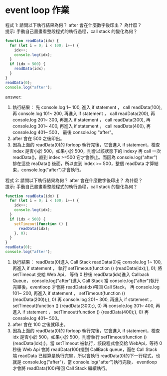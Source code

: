 # event loop 作業

程式 1: 請問以下執行結果為何？ after 會在什麼數字後印出？ 為什麼？  
提示: 手動自己畫畫看整段程式的執行過程，call stack 的變化為何？

```javascript
function readData(idx) {
  for (let i = 0; i < 100; i++) {
    idx++;
    console.log(idx);
  }
  if (idx < 500) {
    readData(idx);
  }
}
readData(0);
console.log("after");
```

answer:

1. 執行結果：
   先 console.log 1~ 100,
   進入 if statement ， call readData(100),
   再 console.log 101~ 200,
   再進入 if statement ， call readData(200),
   再 console.log 201~ 300,
   再進入 if statement ， call readData(300),
   再 console.log 301~ 400,
   再進入 if statement ， call readData(400),
   再 console.log 401~ 500，
   最後 console.log "after"。
   <br>
1. after 會在 500 之後印出。
   <br>
1. 因為上面的 readData(0)的 forloop 執行完後，它會進入 if statement，檢查 index 是否小於 500，如果小於 500，則會以該狀態下的 indexy 再 call 一次 readData()，直到 index >=500 它才會停止。而因為 console.log("after") 排在這些 reaData() 後面，所以直到 index >= 500，整個 readData 才算結束，console.log("after")才會執行。
   <br>

程式 2: 請問以下執行結果為何？ after 會在什麼數字後印出？ 為什麼？  
提示: 手動自己畫畫看整段程式的執行過程，call stack 的變化為何？

```javascript
function readData(idx) {
  for (let i = 0; i < 100; i++) {
    idx++;
    console.log(idx);
  }
  if (idx < 500) {
    setTimeout(function () {
      readData(idx);
    }, 0);
  }
}
readData(0);
console.log("after");
```

1. 執行結果：
   readData(0)進入 Call Stack
   readData(0)先 console.log 1~ 100,
   再進入 if statement ，
   執行 setTimeout(function () {readData(idx);}, 0);
   將 setTimeout 交給 Web Api，
   等待 0 秒後 readData(idx)進入 Callback Queue，
   console.log("after")進入 Call Stack
   當 console.log("after")執行完畢後，eventloop 才會將 readData(idx)帶回 Call Stack，
   再 console.log 101~ 200,
   再進入 if statement ， setTimeout(function () {readData(200));}, 0)
   再 console.log 201~ 300,
   再進入 if statement ， setTimeout(function () {readData(300);}, 0)
   再 console.log 301~ 400,
   再進入 if statement ， setTimeout(function () {readData(400);}, 0)
   再 console.log 401~ 500。
   <br>
2. after 會在 100 之後就印出。
   <br>
3. 因為上面的 readData(0)的 forloop 執行完後，它會進入 if statement，檢查 idx 是否小於 500，如果小於 500，則會執行 setTimeout(function () {readData(idx);}。當 setTimeout 被執行，該段程式會交給 WebApi，等待 0 秒後 Web Api 會將 readData(100)擺到 CallBack queue，而在 Call Stack 端 readData 已經算是執行完畢，所以會執行 readData(0)的下一行程式，也就是 console.log("after")，當 console.log("after")執行完後，
   eventloop 才會將 readData(100)帶回 Call Stack 繼續執行。
